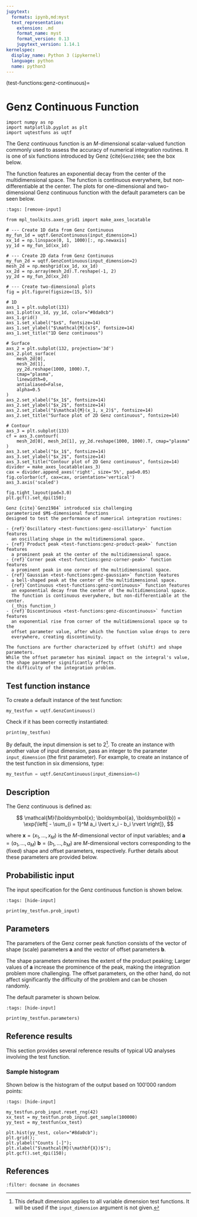 ```yaml
---
jupytext:
  formats: ipynb,md:myst
  text_representation:
    extension: .md
    format_name: myst
    format_version: 0.13
    jupytext_version: 1.14.1
kernelspec:
  display_name: Python 3 (ipykernel)
  language: python
  name: python3
---
```


(test-functions:genz-continuous)=
# Genz Continuous Function

```{code-cell} ipython3
import numpy as np
import matplotlib.pyplot as plt
import uqtestfuns as uqtf
```

The Genz continuous function is an $M$-dimensional scalar-valued
function commonly used to assess the accuracy of numerical
integration routines.
It is one of six functions introduced by Genz {cite}`Genz1984`;
see the box below.

The function features an exponential decay from the center
of the multidimensional space. The function is continuous everywhere,
but non-differentiable at the center.
The plots for one-dimensional and two-dimensional Genz continuous function
with the default parameters can be seen below.

```{code-cell} ipython3
:tags: [remove-input]

from mpl_toolkits.axes_grid1 import make_axes_locatable

# --- Create 1D data from Genz Continuous
my_fun_1d = uqtf.GenzContinuous(input_dimension=1)
xx_1d = np.linspace(0, 1, 1000)[:, np.newaxis]
yy_1d = my_fun_1d(xx_1d)

# --- Create 2D data from Genz Continuous
my_fun_2d = uqtf.GenzContinuous(input_dimension=2)
mesh_2d = np.meshgrid(xx_1d, xx_1d)
xx_2d = np.array(mesh_2d).T.reshape(-1, 2)
yy_2d = my_fun_2d(xx_2d)

# --- Create two-dimensional plots
fig = plt.figure(figsize=(15, 5))

# 1D
axs_1 = plt.subplot(131)
axs_1.plot(xx_1d, yy_1d, color="#8da0cb")
axs_1.grid()
axs_1.set_xlabel("$x$", fontsize=14)
axs_1.set_ylabel("$\mathcal{M}(x)$", fontsize=14)
axs_1.set_title("1D Genz continuous")

# Surface
axs_2 = plt.subplot(132, projection='3d')
axs_2.plot_surface(
    mesh_2d[0],
    mesh_2d[1],
    yy_2d.reshape(1000, 1000).T,
    cmap="plasma",
    linewidth=0,
    antialiased=False,
    alpha=0.5
)
axs_2.set_xlabel("$x_1$", fontsize=14)
axs_2.set_ylabel("$x_2$", fontsize=14)
axs_2.set_zlabel("$\mathcal{M}(x_1, x_2)$", fontsize=14)
axs_2.set_title("Surface plot of 2D Genz continuous", fontsize=14)

# Contour
axs_3 = plt.subplot(133)
cf = axs_3.contourf(
    mesh_2d[0], mesh_2d[1], yy_2d.reshape(1000, 1000).T, cmap="plasma"
)
axs_3.set_xlabel("$x_1$", fontsize=14)
axs_3.set_ylabel("$x_2$", fontsize=14)
axs_3.set_title("Contour plot of 2D Genz continuous", fontsize=14)
divider = make_axes_locatable(axs_3)
cax = divider.append_axes('right', size='5%', pad=0.05)
fig.colorbar(cf, cax=cax, orientation='vertical')
axs_3.axis('scaled')

fig.tight_layout(pad=3.0)
plt.gcf().set_dpi(150);
```

```{note}
Genz {cite}`Genz1984` introduced six challenging
parameterized $M$-dimensional functions
designed to test the performance of numerical integration routines:

- {ref}`Oscillatory <test-functions:genz-oscillatory>` function features
  an oscillating shape in the multidimensional space.
- {ref}`Product peak <test-functions:genz-product-peak>` function features
  a prominent peak at the center of the multidimensional space.
- {ref}`Corner peak <test-functions:genz-corner-peak>` function features
  a prominent peak in one corner of the multidimensional space.
- {ref}`Gaussian <test-functions:genz-gaussian>` function features
  a bell-shaped peak at the center of the multidimensional space.
- {ref}`Continuous <test-functions:genz-continuous>` function features
  an exponential decay from the center of the multidimensional space.
  The function is continuous everywhere, but non-differentiable at the center.
  (_this function_)
- {ref}`Discontinuous <test-functions:genz-discontinuous>` function features
  an exponential rise from corner of the multidimensional space up to the
  offset parameter value, after which the function value drops to zero
  everywhere, creating discontinuity.

The functions are further characterized by offset (shift) and shape parameters.
While the offset parameter has minimal impact on the integral's value,
the shape parameter significantly affects
the difficulty of the integration problem.
```

## Test function instance

To create a default instance of the test function:

```{code-cell} ipython3
my_testfun = uqtf.GenzContinuous()
```

Check if it has been correctly instantiated:

```{code-cell} ipython3
print(my_testfun)
```

By default, the input dimension is set to $2$[^default_dimension].
To create an instance with another value of input dimension,
pass an integer to the parameter `input_dimension` (the first parameter).
For example, to create an instance of the test function in six dimensions,
type:

```python
my_testfun = uqtf.GenzContinuous(input_dimension=6)
```

## Description

The Genz continuous is defined as:

$$
\mathcal{M}(\boldsymbol{x}; \boldsymbol{a}, \boldsymbol{b}) = \exp{\left[ - \sum_{i = 1}^M a_i \lvert x_i - b_i \rvert \right]},
$$

where $\boldsymbol{x} = \left( x_1, \ldots, x_M \right)$
is the $M$-dimensional vector of input variables;
and $\boldsymbol{a} = \left( a_1, \ldots, a_M \right)$ 
$\boldsymbol{b} = \left( b_1, \ldots, b_M \right)$ are $M$-dimensional
vectors corresponding to the (fixed) shape and offset parameters, respectively.
Further details about these parameters are provided below.

## Probabilistic input

The input specification for the Genz continuous function is shown below.

```{code-cell} ipython3
:tags: [hide-input]

print(my_testfun.prob_input)
```

## Parameters

The parameters of the Genz corner peak function consists
of the vector of shape (scale) parameters $\boldsymbol{a}$
and the vector of offset parameters $\boldsymbol{b}$. 

The shape parameters determines the extent of the product peaking;
Larger values of $\boldsymbol{a}$
increase the prominence of the peak,
making the integration problem more challenging.
The offset parameters, on the other hand, do not affect significantly
the difficulty of the problem and can be chosen randomly.

The default parameter is shown below.

```{code-cell} ipython3
:tags: [hide-input]

print(my_testfun.parameters)
```

## Reference results

This section provides several reference results of typical UQ analyses involving
the test function.

### Sample histogram

Shown below is the histogram of the output based on $100'000$ random points:

```{code-cell} ipython3
:tags: [hide-input]

my_testfun.prob_input.reset_rng(42)
xx_test = my_testfun.prob_input.get_sample(100000)
yy_test = my_testfun(xx_test)

plt.hist(yy_test, color="#8da0cb");
plt.grid();
plt.ylabel("Counts [-]");
plt.xlabel("$\mathcal{M}(\mathbf{X})$");
plt.gcf().set_dpi(150);
```

## References

```{bibliography}
:filter: docname in docnames
```

[^default_dimension]: This default dimension applies to all variable dimension
test functions. It will be used if the `input_dimension` argument is not given.